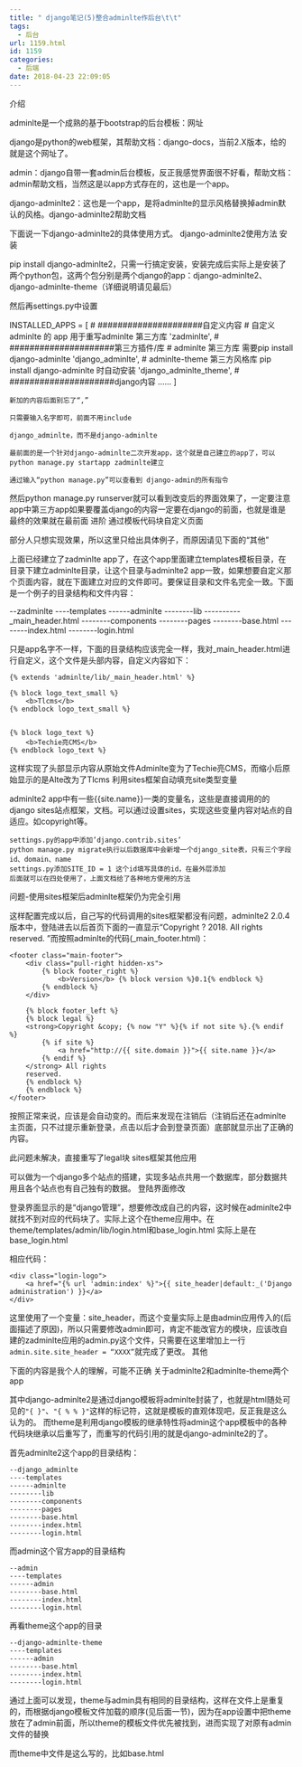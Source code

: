 ```yaml
---
title: " django笔记(5)整合adminlte作后台\t\t"
tags:
  - 后台
url: 1159.html
id: 1159
categories:
  - 后端
date: 2018-04-23 22:09:05
---
```

介绍

adminlte是一个成熟的基于bootstrap的后台模板：网址

django是python的web框架，其帮助文档：django-docs，当前2.X版本，给的就是这个网址了。

admin：django自带一套admin后台模板，反正我感觉界面很不好看，帮助文档：admin帮助文档，当然这是以app方式存在的，这也是一个app。

django-adminlte2：这也是一个app，是将adminlte的显示风格替换掉admin默认的风格。django-adminlte2帮助文档

下面说一下django-adminlte2的具体使用方式。
django-adminlte2使用方法
安装

pip install django-adminlte2，只需一行搞定安装，安装完成后实际上是安装了两个python包，这两个包分别是两个django的app：django-adminlte2、django-adminlte-theme（详细说明请见最后）

然后再settings.py中设置

INSTALLED_APPS = [
    # #####################自定义内容
    # 自定义 adminlte 的 app 用于重写adminlte 第三方库
    'zadminlte',
    # #####################第三方插件/库
    # adminlte 第三方库 需要pip install django-adminlte
    'django_adminlte',
    # adminlte-theme 第三方风格库 pip install django-adminlte 时自动安装
    'django_adminlte_theme',
    # #####################django内容
    ……
]

    新加的内容后面别忘了“,”

    只需要输入名字即可，前面不用include

    django_adminlte，而不是django-adminlte

    最前面的是一个针对django-adminlte二次开发app，这个就是自己建立的app了，可以python manage.py startapp zadminlte建立

    通过输入“python manage.py”可以查看到 django-admin的所有指令

然后python manage.py runserver就可以看到改变后的界面效果了，一定要注意 app中第三方app如果要覆盖django的内容一定要在django的前面，也就是谁是最终的效果就在最前面
进阶
通过模板代码块自定义页面

部分人只想实现效果，所以这里只给出具体例子，而原因请见下面的“其他”

上面已经建立了zadminlte app了，在这个app里面建立templates模板目录，在目录下建立adminlte目录，让这个目录与adminlte2 app一致，如果想要自定义那个页面内容，就在下面建立对应的文件即可。要保证目录和文件名完全一致。下面是一个例子的目录结构和文件内容：

--zadminlte
----templates
------adminlte
--------lib
----------_main_header.html
--------components
--------pages
--------base.html
--------index.html
--------login.html

只是app名字不一样，下面的目录结构应该完全一样，我对_main_header.html进行自定义，这个文件是头部内容，自定义内容如下：
```
{% extends 'adminlte/lib/_main_header.html' %}

{% block logo_text_small %}
    <b>Tlcms</b>
{% endblock logo_text_small %}


{% block logo_text %}
    <b>Techie亮CMS</b>
{% endblock logo_text %}
```

这样实现了头部显示内容从原始文件Adminlte变为了Techie亮CMS，而缩小后原始显示的是Alte改为了Tlcms
利用sites框架自动填充site类型变量

adminlte2 app中有一些{{site.name}}一类的变量名，这些是直接调用的的django sites站点框架，文档。可以通过设置sites，实现这些变量内容对站点的自适应。如copyright等。

    settings.py的app中添加’django.contrib.sites’
    python manage.py migrate执行以后数据库中会新增一个django_site表，只有三个字段id、domain、name
    settings.py添加SITE_ID = 1 这个id填写具体的id，在最外层添加
    后面就可以在四处使用了，上面文档给了各种地方使用的方法

问题-使用sites框架后adminlte框架仍为完全引用

这样配置完成以后，自己写的代码调用的sites框架都没有问题，adminlte2 2.0.4版本中，登陆进去以后首页下面的一直显示“Copyright ? 2018. All rights reserved. ”而按照adminlte的代码(_main_footer.html)：

```
<footer class="main-footer">
    <div class="pull-right hidden-xs">
        {% block footer_right %}
            <b>Version</b> {% block version %}0.1{% endblock %}
        {% endblock %}
    </div>

    {% block footer_left %}
    {% block legal %}
    <strong>Copyright &copy; {% now "Y" %}{% if not site %}.{% endif %}
        {% if site %}
            <a href="http://{{ site.domain }}">{{ site.name }}</a>
        {% endif %}
    </strong> All rights
    reserved.
    {% endblock %}
    {% endblock %}
</footer>
```

按照正常来说，应该是会自动变的。而后来发现在注销后（注销后还在adminlte主页面，只不过提示重新登录，点击以后才会到登录页面）底部就显示出了正确的内容。

此问题未解决，直接重写了legal块
sites框架其他应用

可以做为一个django多个站点的搭建，实现多站点共用一个数据库，部分数据共用且各个站点也有自己独有的数据。
登陆界面修改

登录界面显示的是“django管理”，想要修改成自己的内容，这时候在adminlte2中就找不到对应的代码块了。实际上这个在theme应用中。在theme/templates/admin/lib/login.html和base_login.html
实际上是在base_login.html

相应代码：

```
<div class="login-logo">
    <a href="{% url 'admin:index' %}">{{ site_header|default:_('Django administration') }}</a>
</div>
```

这里使用了一个变量：site_header，而这个变量实际上是由admin应用传入的(后面描述了原因)，所以只需要修改admin即可，肯定不能改官方的模块，应该改自建的zadminlte应用的admin.py这个文件，只需要在这里增加上一行`admin.site.site_header = “XXXX”`就完成了更改。
其他

下面的内容是我个人的理解，可能不正确
关于adminlte2和adminlte-theme两个app

其中django-adminlte2是通过django模板将adminlte封装了，也就是html随处可见的`"{ }"`、`"{ % % }"`这样的标记符，这就是模板的直观体现吧，反正我是这么认为的。
而theme是利用django模板的继承特性将admin这个app模板中的各种代码块继承以后重写了，而重写的代码引用的就是django-adminlte2的了。

首先adminlte2这个app的目录结构：

```
--django_adminlte
----templates
------adminlte
--------lib
--------components
--------pages
--------base.html
--------index.html
--------login.html
```

而admin这个官方app的目录结构

```
--admin 
----templates 
------admin 
--------base.html 
--------index.html 
--------login.html
```

再看theme这个app的目录

```
--django-adminlte-theme
----templates 
------admin 
--------base.html 
--------index.html 
--------login.html
```

通过上面可以发现，theme与admin具有相同的目录结构，这样在文件上是重复的，而根据django模板文件加载的顺序(见后面一节)，因为在app设置中把theme放在了admin前面，所以theme的模板文件优先被找到，进而实现了对原有admin文件的替换

而theme中文件是这么写的，比如base.html